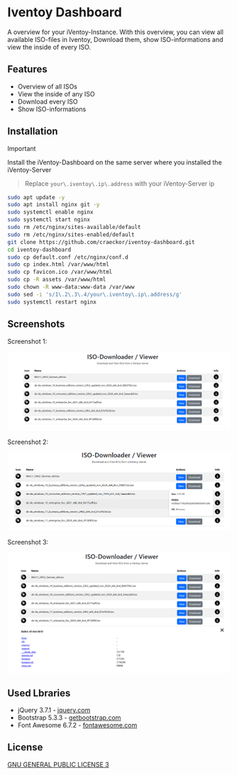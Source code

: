 
# Iventoy Dashboard

A overview for your iVentoy-Instance. With this overview, you can view all available ISO-files in Iventoy, Download them, show ISO-informations and view the inside of every ISO.

## Features

- Overview of all ISOs
- View the inside of any ISO
- Download every ISO
- Show ISO-informations

## Installation

> [!IMPORTANT]  
> Install the iVentoy-Dashboard on the same server where you installed the iVentoy-Server

> Replace ```your\.iventoy\.ip\.address``` with your iVentoy-Server ip

```bash
sudo apt update -y
sudo apt install nginx git -y
sudo systemctl enable nginx
sudo systemctl start nginx
sudo rm /etc/nginx/sites-available/default
sudo rm /etc/nginx/sites-enabled/default
git clone https://github.com/craeckor/iventoy-dashboard.git
cd iventoy-dashboard
sudo cp default.conf /etc/nginx/conf.d
sudo cp index.html /var/www/html
sudo cp favicon.ico /var/www/html
sudo cp -R assets /var/www/html
sudo chown -R www-data:www-data /var/www
sudo sed -i 's/1\.2\.3\.4/your\.iventoy\.ip\.address/g'
sudo systemctl restart nginx
```

## Screenshots

Screenshot 1:

![screenshot-1](images/screenshot-1.png)

Screenshot 2:

![screenshot-2](images/screenshot-2.png)

Screenshot 3:

![screenshot-3](images/screenshot-3.png)

## Used Lbraries

- jQuery 3.7.1 - [jquery.com](https://jquery.com)
- Bootstrap 5.3.3 - [getbootstrap.com](https://getbootstrap.com)
- Font Awesome 6.7.2 - [fontawesome.com](https://fontawesome.com)

## License

[GNU GENERAL PUBLIC LICENSE 3](LICENSE)

